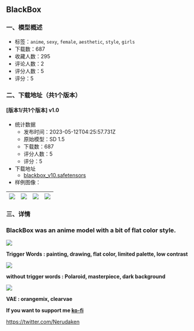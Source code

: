 ## BlackBox
### 一、模型概述

- 标签：`anime`, `sexy`, `female`, `aesthetic`, `style`, `girls`
- 下载数：687
- 收藏人数：295
- 评论人数：2
- 评分人数：5
- 评分：5

### 二、下载地址（共1个版本）

#### [版本1/共1个版本] v1.0

- 统计数据
  - 发布时间：2023-05-12T04:25:57.731Z
  - 原始模型：SD 1.5
  - 下载数：687
  - 评分人数：5
  - 评分：5
- 下载地址
  - [blackbox_v10.safetensors](https://civitai.com/api/download/models/68458)
- 样例图像：

| <img src="https://image.civitai.com/xG1nkqKTMzGDvpLrqFT7WA/4bad9861-365f-4d78-abfd-36b1d336c48f/width=450/772789.jpeg" /> | <img src="https://image.civitai.com/xG1nkqKTMzGDvpLrqFT7WA/4f4d6759-cf2f-4949-b73f-e611e7c06d7a/width=450/764165.jpeg" /> | <img src="https://image.civitai.com/xG1nkqKTMzGDvpLrqFT7WA/5b2d7e2f-e322-48ea-993f-3d042803e815/width=450/764353.jpeg" /> | <img src="https://image.civitai.com/xG1nkqKTMzGDvpLrqFT7WA/0fe2b366-761d-490e-881b-59b88575c4de/width=450/764410.jpeg" /> |
| ---- | ---- | ---- | ---- |


### 三、详情
<p></p><p></p><h3><strong>BlackBox was an anime model with a bit of flat color style.</strong></h3><img src="https://image.civitai.com/xG1nkqKTMzGDvpLrqFT7WA/c45a6852-0421-45f2-8678-9a9536f062f5/width=525/c45a6852-0421-45f2-8678-9a9536f062f5.jpeg" /><p></p><p><strong>Trigger Words : painting, drawing, flat color, limited palette, low contrast</strong></p><img src="https://image.civitai.com/xG1nkqKTMzGDvpLrqFT7WA/54b73d4a-26f4-46a1-bc2b-61b144320333/width=525/54b73d4a-26f4-46a1-bc2b-61b144320333.jpeg" /><p><strong>without trigger words : Polaroid, masterpiece, dark background</strong></p><img src="https://image.civitai.com/xG1nkqKTMzGDvpLrqFT7WA/0649d219-88a4-4fc4-b457-a0851251f3f8/width=525/0649d219-88a4-4fc4-b457-a0851251f3f8.jpeg" /><p><strong>VAE : orangemix, clearvae</strong></p><p><strong>If you want to support me </strong><a target="_blank" rel="ugc" href="https://ko-fi.com/nerudaken"><strong>ko-fi</strong></a></p><p><a target="_blank" rel="ugc" href="https://twitter.com/Nerudaken">https://twitter.com/Nerudaken</a></p>